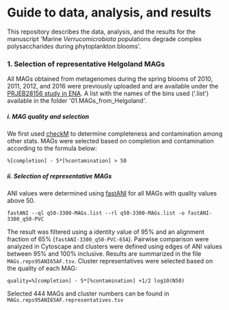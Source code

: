 
# Guide to data, analysis, and results

This repository describes the data, analysis, and the results for the manuscript 'Marine *Verrucomicrobiota* populations degrade complex polysaccharides during phytoplankton blooms'.

### 1. Selection of representative Helgoland MAGs

All MAGs obtained from metagenomes during the spring blooms of 2010, 2011, 2012, and 2016 were previously uploaded and are available under the [PRJEB28156 study in ENA](https://www.ebi.ac.uk/ena/browser/view/PRJEB28156). A list with the names of the bins used ('.list') available in the folder '01.MAGs_from_Helgoland'.

##### i. MAG quality and selection
We first used [checkM](https://github.com/Ecogenomics/CheckM) to determine completeness and contamination among other stats. MAGs were selected based on completion and contamination according to the formula below:
```
%[completion] - 5*[%contamination] > 50
```

##### ii. Selection of representative MAGs
ANI values were determined using [fastANI](https://github.com/ParBLiSS/FastANI) for all MAGs with quality values above 50.

```
fastANI --ql q50-3300-MAGs.list --rl q50-3300-MAGs.list -o fastANI-3300_q50-PVC
```
The result was filtered using a identity value of 95% and an alignment fraction of 65% (`fastANI-3300_q50-PVC-65A`). Pairwise comparison were analyzed in Cytoscape and clusters were defined using edges of ANI values between 95% and 100% inclusive. Results are summarized in the file `MAGs.reps95ANI65AF.tsv`. Cluster representatives were selected based on the quality of each MAG:
```
quality=%[completion] - 5*[%contamination] +1/2 log10(N50)
```
Selected 444 MAGs and cluster numbers can be found in `MAGs.reps95ANI65AF.representatives.tsv`

